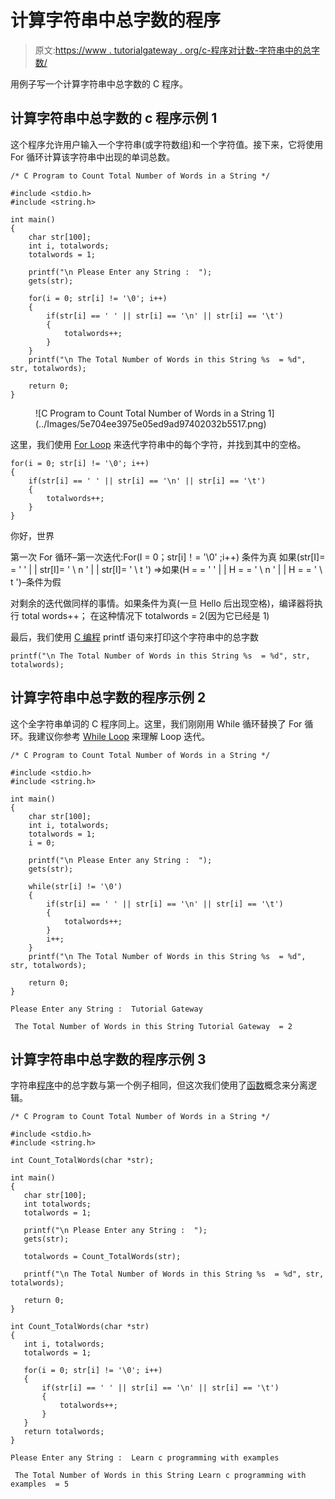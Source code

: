 # 计算字符串中总字数的程序

> 原文:[https://www . tutorialgateway . org/c-程序对计数-字符串中的总字数/](https://www.tutorialgateway.org/c-program-to-count-total-number-of-words-in-a-string/)

用例子写一个计算字符串中总字数的 C 程序。

## 计算字符串中总字数的 c 程序示例 1

这个程序允许用户输入一个字符串(或字符数组)和一个字符值。接下来，它将使用 For 循环计算该字符串中出现的单词总数。

```
/* C Program to Count Total Number of Words in a String */

#include <stdio.h>
#include <string.h>

int main()
{
  	char str[100];
  	int i, totalwords;
  	totalwords = 1;

  	printf("\n Please Enter any String :  ");
  	gets(str);

  	for(i = 0; str[i] != '\0'; i++)
	{
		if(str[i] == ' ' || str[i] == '\n' || str[i] == '\t')
		{
			totalwords++;	
		} 
	}	
	printf("\n The Total Number of Words in this String %s  = %d", str, totalwords);

  	return 0;
}
```

<figure class="wp-block-image">![C Program to Count Total Number of Words in a String 1](../Images/5e704ee3975e05ed9ad97402032b5517.png)</figure>

这里，我们使用 [For Loop](https://www.tutorialgateway.org/for-loop-in-c-programming/) 来迭代字符串中的每个字符，并找到其中的空格。

```
for(i = 0; str[i] != '\0'; i++)
{
	if(str[i] == ' ' || str[i] == '\n' || str[i] == '\t')
	{
		totalwords++;	
	} 
}
```

你好，世界

第一次 For 循环–第一次迭代:For(I = 0；str[i]！= '\0' ;i++)
条件为真
如果(str[I]= = ' ' | | str[I]= ' \ n ' | | str[I]= ' \ t ')
=>如果(H = = ' ' | | H = = ' \ n ' | | H = = ' \ t ')–条件为假

对剩余的迭代做同样的事情。如果条件为真(一旦 Hello 后出现空格)，编译器将执行 total words++；
在这种情况下 totalwords = 2(因为它已经是 1)

最后，我们使用 [C 编程](https://www.tutorialgateway.org/c-programming/) printf 语句来打印这个字符串中的总字数

```
printf("\n The Total Number of Words in this String %s  = %d", str, totalwords);
```

## 计算字符串中总字数的程序示例 2

这个全字符串单词的 C 程序同上。这里，我们刚刚用 While 循环替换了 For 循环。我建议你参考 [While Loop](https://www.tutorialgateway.org/while-loop-in-c/) 来理解 Loop 迭代。

```
/* C Program to Count Total Number of Words in a String */

#include <stdio.h>
#include <string.h>

int main()
{
  	char str[100];
  	int i, totalwords;
  	totalwords = 1;
  	i = 0;

  	printf("\n Please Enter any String :  ");
  	gets(str);

  	while(str[i] != '\0')
	{
		if(str[i] == ' ' || str[i] == '\n' || str[i] == '\t')
		{
			totalwords++;	
		} 
		i++;
	}	
	printf("\n The Total Number of Words in this String %s  = %d", str, totalwords);

  	return 0;
}
```

```
Please Enter any String :  Tutorial Gateway

 The Total Number of Words in this String Tutorial Gateway  = 2
```

## 计算字符串中总字数的程序示例 3

字符串[程序](https://www.tutorialgateway.org/c-programming-examples/)中的总字数与第一个例子相同，但这次我们使用了[函数](https://www.tutorialgateway.org/functions-in-c/)概念来分离逻辑。

 ```
/* C Program to Count Total Number of Words in a String */

#include <stdio.h>
#include <string.h>

int Count_TotalWords(char *str);

int main()
{
  	char str[100];
  	int totalwords;
  	totalwords = 1;

  	printf("\n Please Enter any String :  ");
  	gets(str);

  	totalwords = Count_TotalWords(str);

	printf("\n The Total Number of Words in this String %s  = %d", str, totalwords);

  	return 0;
}

int Count_TotalWords(char *str)
{
	int i, totalwords;
  	totalwords = 1;

	for(i = 0; str[i] != '\0'; i++)
	{
		if(str[i] == ' ' || str[i] == '\n' || str[i] == '\t')
		{
			totalwords++;	
		} 
	}
	return totalwords;
}
```

```
Please Enter any String :  Learn c programming with examples

 The Total Number of Words in this String Learn c programming with examples  = 5
```